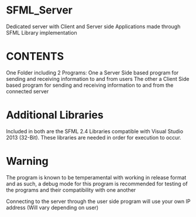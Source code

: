 # SFML_Server
Dedicated server with Client and Server side Applications made through SFML Library implementation

# CONTENTS
One Folder including 2 Programs: 
One a Server Side based program for sending and receiving information to and from users
The other a Client Side based program for sending and receiving information to and from the connected server

# Additional Libraries
Included in both are the SFML 2.4 Libraries compatible with Visual Studio 2013 (32-Bit). These libraries are needed in order for execution to occur.

# Warning
The program is known to be temperamental with working in release format and as such, a debug mode for this program is recommended for testing of the programs and their compatibility with one another

Connecting to the server through the user side program will use your own IP address (Will vary depending on user)
